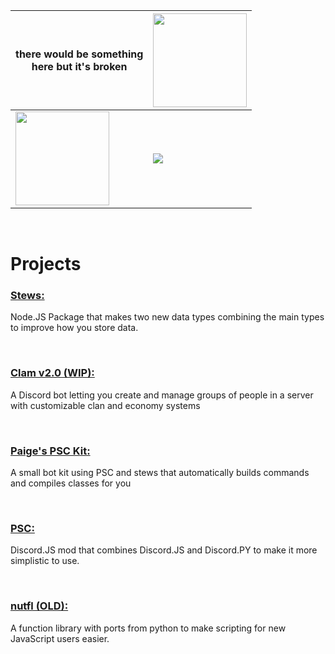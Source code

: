 | there would be something <br> here but it's broken | <img  height=150 src="https://github-readme-stats-git-masterrstaa-rickstaa.vercel.app/api?username=nuttmegg&theme=github_dark"> |
| ---- | ---- |
| <img height=150 src="https://github-profile-summary-cards.vercel.app/api/cards/profile-details?username=nuttmegg&theme=github_dark"> | <img src="https://github-readme-stats.vercel.app/api/top-langs/?username=nuttmegg&theme=github_dark">

<br>

# Projects

### **[Stews:](https://github.com/nuttmegg/stew)** 
Node.JS Package that makes two new data types combining the main types to improve how you store data.

<br>

### **[Clam v2.0 (WIP):](https://github.com/nuttmegg/Clam)** 
A Discord bot letting you create and manage groups of people in a server with customizable clan and economy systems

<br>

### **[Paige's PSC Kit:](https://github.com/nuttmegg/paiges-psc-kit)** 
A small bot kit using PSC and stews that automatically builds commands and compiles classes for you

<br>

### **[PSC:](https://github.com/nuttmegg/psc)** 
Discord.JS mod that combines Discord.JS and Discord.PY to make it more simplistic to use.

<br>

### **[nutfl (OLD):](https://github.com/nuttmegg/nutfl)** 
A function library with ports from python to make scripting for new JavaScript users easier.
